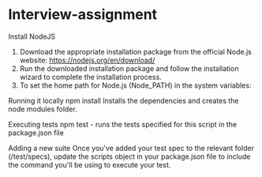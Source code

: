# Interview-assignment

Install NodeJS
  1. Download the appropriate installation package from the official Node.js website: https://nodejs.org/en/download/
  2. Run the downloaded installation package and follow the installation wizard to complete the installation process.
  3.  To set the home path for Node.js (Node_PATH) in the system variables:

Running it locally
npm install
Installs the dependencies and creates the node modules folder.

Executing tests
npm test - runs the tests specified for this script in the package.json file

Adding a new suite
Once you've added your test spec to the relevant folder (/test/specs), update the scripts object in your package.json file to include the command you'll be using to execute your test.

